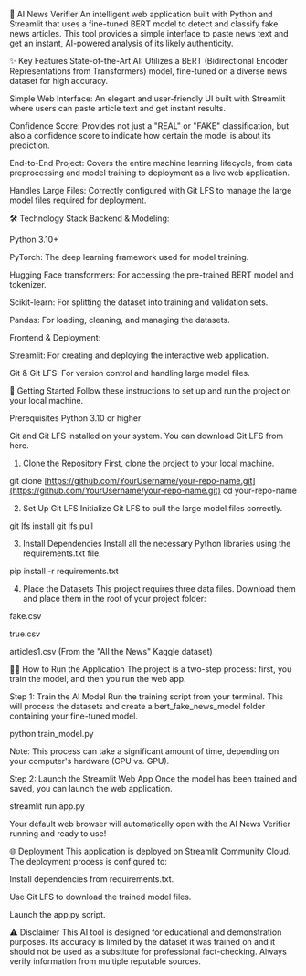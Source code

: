 📰 AI News Verifier
An intelligent web application built with Python and Streamlit that uses a fine-tuned BERT model to detect and classify fake news articles. This tool provides a simple interface to paste news text and get an instant, AI-powered analysis of its likely authenticity.

 <!-- Replace with your live Streamlit URL after deployment -->

✨ Key Features
State-of-the-Art AI: Utilizes a BERT (Bidirectional Encoder Representations from Transformers) model, fine-tuned on a diverse news dataset for high accuracy.

Simple Web Interface: An elegant and user-friendly UI built with Streamlit where users can paste article text and get instant results.

Confidence Score: Provides not just a "REAL" or "FAKE" classification, but also a confidence score to indicate how certain the model is about its prediction.

End-to-End Project: Covers the entire machine learning lifecycle, from data preprocessing and model training to deployment as a live web application.

Handles Large Files: Correctly configured with Git LFS to manage the large model files required for deployment.

🛠️ Technology Stack
Backend & Modeling:

Python 3.10+

PyTorch: The deep learning framework used for model training.

Hugging Face transformers: For accessing the pre-trained BERT model and tokenizer.

Scikit-learn: For splitting the dataset into training and validation sets.

Pandas: For loading, cleaning, and managing the datasets.

Frontend & Deployment:

Streamlit: For creating and deploying the interactive web application.

Git & Git LFS: For version control and handling large model files.

🚀 Getting Started
Follow these instructions to set up and run the project on your local machine.

Prerequisites
Python 3.10 or higher

Git and Git LFS installed on your system. You can download Git LFS from here.

1. Clone the Repository
First, clone the project to your local machine.

git clone [https://github.com/YourUsername/your-repo-name.git](https://github.com/YourUsername/your-repo-name.git)
cd your-repo-name

2. Set Up Git LFS
Initialize Git LFS to pull the large model files correctly.

git lfs install
git lfs pull

3. Install Dependencies
Install all the necessary Python libraries using the requirements.txt file.

pip install -r requirements.txt

4. Place the Datasets
This project requires three data files. Download them and place them in the root of your project folder:

fake.csv

true.csv

articles1.csv (From the "All the News" Kaggle dataset)

🏃‍♂️ How to Run the Application
The project is a two-step process: first, you train the model, and then you run the web app.

Step 1: Train the AI Model
Run the training script from your terminal. This will process the datasets and create a bert_fake_news_model folder containing your fine-tuned model.

python train_model.py

Note: This process can take a significant amount of time, depending on your computer's hardware (CPU vs. GPU).

Step 2: Launch the Streamlit Web App
Once the model has been trained and saved, you can launch the web application.

streamlit run app.py

Your default web browser will automatically open with the AI News Verifier running and ready to use!

🌐 Deployment
This application is deployed on Streamlit Community Cloud. The deployment process is configured to:

Install dependencies from requirements.txt.

Use Git LFS to download the trained model files.

Launch the app.py script.

⚠️ Disclaimer
This AI tool is designed for educational and demonstration purposes. Its accuracy is limited by the dataset it was trained on and it should not be used as a substitute for professional fact-checking. Always verify information from multiple reputable sources.
